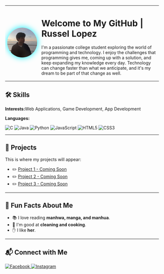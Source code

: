 <table>
  <tr>
    <td width="20%" align="center">
      <img src="images/rus.jpg" alt="Profile pic" width="220" style="border-radius:60%; box-shadow: 0px 0px 20px #00f0ff;"/>
    </td>
    <td width="70%" valign="top">
      <h1 align="left"> Welcome to My GitHub | Russel Lopez </h1>
      
  <p>
    I'm a passionate college student exploring the world of programming and technology.
    I enjoy the challenges that programming gives me, coming up with a solution, and keep expanding my knowledge every day.
    Technology can change faster than what we anticipate, and it's my dream to be part of that change as well.  
  </p>
    </td>
    
  </tr>
</table>

<h2>🛠️ Skills</h2>
<p><b>Interests:</b>Web Applications, Game Development, App Development</p>

<p><b>Languages:</b></p>
<p>
  <img src="https://img.shields.io/badge/C-00599C?style=for-the-badge&logo=c&logoColor=white" alt="C"/>
  <img src="https://img.shields.io/badge/Java-ED8B00?style=for-the-badge&logo=openjdk&logoColor=white" alt="Java"/>
  <img src="https://img.shields.io/badge/Python-3776AB?style=for-the-badge&logo=python&logoColor=white" alt="Python"/>
  <img src="https://img.shields.io/badge/JavaScript-F7DF1E?style=for-the-badge&logo=javascript&logoColor=black" alt="JavaScript"/>
  <img src="https://img.shields.io/badge/HTML5-E34F26?style=for-the-badge&logo=html5&logoColor=white" alt="HTML5"/>
  <img src="https://img.shields.io/badge/CSS3-1572B6?style=for-the-badge&logo=css3&logoColor=white" alt="CSS3"/>
</p>

<hr>

<h2>📂 Projects</h2>
<p>This is where my projects will appear:</p>
<ul>
  <li>✏️ <a href="#">Project 1 - Coming Soon</a></li>
  <li>✏️ <a href="#">Project 2 - Coming Soon</a></li>
  <li>✏️ <a href="#">Project 3 - Coming Soon</a></li>
</ul>

<hr>

<h2>🎉 Fun Facts About Me</h2>
<ul>
  <li>📚 I love reading <b>manhwa, manga, and manhua</b>.</li>
  <li>🍳 I'm good at <b>cleaning and cooking</b>.</li>
  <li>✋ I like <b>her</b>.</li>
</ul>

<hr>

<h2>📬 Connect with Me</h2>
<p>
  <a href="https://web.facebook.com/rus.lpz">
    <img src="https://img.shields.io/badge/Facebook-1877F2?style=for-the-badge&logo=facebook&logoColor=white" alt="Facebook"/>
  </a>
  <a href="https://www.instagram.com/rus.lpz">
    <img src="https://img.shields.io/badge/Instagram-E4405F?style=for-the-badge&logo=instagram&logoColor=white" alt="Instagram"/>
  </a>
</p>
